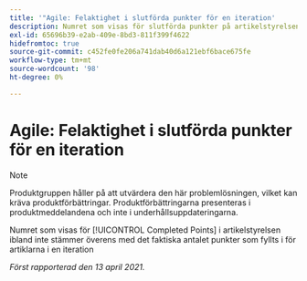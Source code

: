 ```yaml
---
title: '"Agile: Felaktighet i slutförda punkter för en iteration'
description: Numret som visas för slutförda punkter på artikelstyrelsen matchar ibland inte det faktiska antalet punkter som fyllts i för artiklarna i en iteration
exl-id: 65696b39-e2ab-409e-8bd3-811f399f4622
hidefromtoc: true
source-git-commit: c452fe0fe206a741dab40d6a121ebf6bace675fe
workflow-type: tm+mt
source-wordcount: '98'
ht-degree: 0%

---
```


# Agile: Felaktighet i slutförda punkter för en iteration

>[!NOTE]
>
>Produktgruppen håller på att utvärdera den här problemlösningen, vilket kan kräva produktförbättringar. Produktförbättringarna presenteras i produktmeddelandena och inte i underhållsuppdateringarna.

Numret som visas för [!UICONTROL Completed Points] i artikelstyrelsen ibland inte stämmer överens med det faktiska antalet punkter som fyllts i för artiklarna i en iteration

_Först rapporterad den 13 april 2021._
